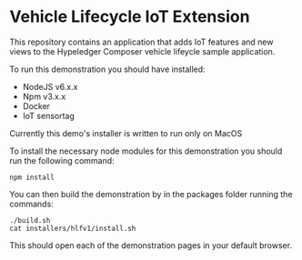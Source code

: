 # Vehicle Lifecycle IoT Extension

This repository contains an application that adds IoT features and new views to the Hypeledger Composer vehicle lifeycle sample application.

To run this demonstration you should have installed:
- NodeJS v6.x.x
- Npm v3.x.x 
- Docker
- IoT sensortag

Currently this demo's installer is written to run only on MacOS

To install the necessary node modules for this demonstration you should run the following command:
```
npm install
```

You can then build the demonstration by in the packages folder running the commands:
```
./build.sh
cat installers/hlfv1/install.sh
```

This should open each of the demonstration pages in your default browser.
